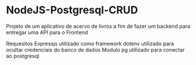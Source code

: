 # NodeJS-Postgresql-CRUD

Projeto de um aplicativo de acervo de livros a fim de fazer um backend para entregar uma API para o Frontend

Requesitos
Expressjs utilizado como framework
dotenv utilizado para ocultar credenciais do banco de dados
Modulo pg utilizado para conectar ao postgresql
